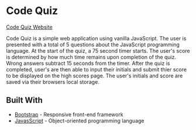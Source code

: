 # Code Quiz

[Code Quiz Website](https://alxndryn.github.io/Code-Quiz/)

Code Quiz is a simple web application using vanilla JavaScript. The user is presented with a total of 5 questions about the JavaScript programming language. At the start of the quiz, a 75 second timer starts. The user's score is determined by how much time remains upon completion of the quiz. Wrong answers subtract 15 seconds from the timer. After the quiz is completed, user's are then able to input their initials and submit thier score to be displayed on the high scores page. The user's initials and score are saved via their browsers local storage.



## Built With

- [Bootstrap](https://getbootstrap.com/) - Responsive front-end framework
- [JavasScript](https://www.javascript.com/) - Object-oriented programming language
